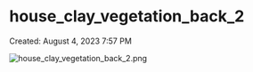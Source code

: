 # house_clay_vegetation_back_2

Created: August 4, 2023 7:57 PM

![house_clay_vegetation_back_2.png](house_clay_vegetation_back_2%209ebffe4aa708430a9ad56d48f0f1ebb0/house_clay_vegetation_back_2.png)